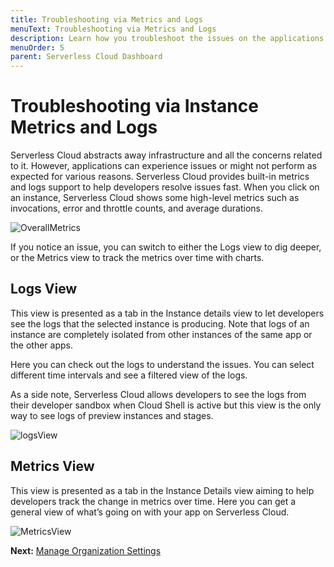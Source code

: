 ```yaml
---
title: Troubleshooting via Metrics and Logs 
menuText: Troubleshooting via Metrics and Logs
description: Learn how you troubleshoot the issues on the applications for Serverless Cloud. 
menuOrder: 5
parent: Serverless Cloud Dashboard
---
```


# Troubleshooting via Instance Metrics and Logs


Serverless Cloud abstracts away infrastructure and all the concerns related to it. However, applications can experience issues or might not perform as expected for various reasons. Serverless Cloud provides built-in metrics and logs support to help developers resolve issues fast. When you click on an instance, Serverless Cloud shows some high-level metrics such as invocations, error and throttle counts, and average durations.

![OverallMetrics](https://user-images.githubusercontent.com/85096820/141484272-70c78360-96a9-4619-a41b-23bc93bf7bfd.png)

If you notice an issue, you can switch to either the Logs view to dig deeper, or the Metrics view to track the metrics over time with charts.

## Logs View

This view is presented as a tab in the Instance details view to let developers see the logs that the selected instance is producing. Note that logs of an instance are completely isolated from other instances of the same app or the other apps.

Here you can check out the logs to understand the issues. You can select different time intervals and see a filtered view of the logs.

As a side note, Serverless Cloud allows developers to see the logs from their developer sandbox when Cloud Shell is active but this view is the only way to see logs of preview instances and stages.

![logsView](https://user-images.githubusercontent.com/85096820/141484383-03ce4b54-57c2-41bf-a81c-adb2e53783bc.png)

## Metrics View

This view is presented as a tab in the Instance Details view aiming to help developers track the change in metrics over time. Here you can get a general view of what’s going on with your app on Serverless Cloud.

![MetricsView](https://user-images.githubusercontent.com/85096820/141484459-02ab5192-69d5-4dc7-b0ac-8eb2fdd4cf34.png)

**Next:** [Manage Organization Settings](/cloud/docs/dashboard/managing-org-settings)
